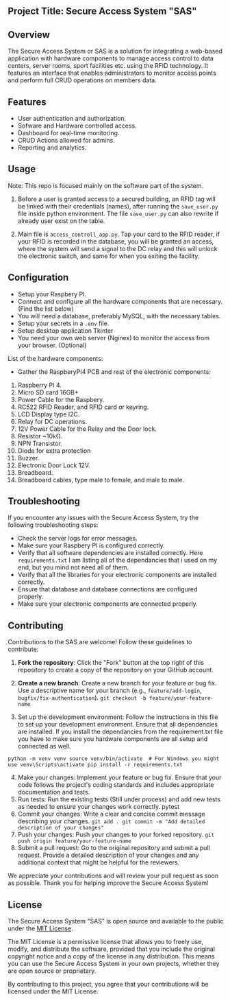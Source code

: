 ## Project Title: Secure Access System "SAS"

## Overview
The Secure Access System or SAS is a solution for integrating a web-based application with hardware components to manage access control to data centers, server rooms, sport facilities etc. using the RFID technology. It features an interface that enables administrators to monitor access points and perform full CRUD operations on members data.

## Features
- User authentication and authorization.
- Sofware and Hardware controlled access.
- Dashboard for real-time monitoring.
- CRUD Actions allowed for admins.
- Reporting and analytics.

## Usage

Note: This repo is focused mainly on the software part of the system.

1. Before a user is granted access to a secured building, an RFID tag will be linked with their credentials (names), after running the `save_user.py` file inside python environment. The file `save_user.py` can also rewrite if already user exist on the table.

2. Main file is `access_controll_app.py`. Tap your card to the RFID reader, if your RFID is recorded in the database, you will be granted an access, where the system will send a signal to the DC relay and this will unlock the electronic switch, and same for when you exiting the facility.

## Configuration
- Setup your Raspbery PI.
- Connect and configure all the hardware components that are necessary. (Find the list below)
- You will need a database, preferably MySQL, with the necessary tables.
- Setup your secrets in a `.env` file.
- Setup desktop application Tkinter
- You need your own web server (Nginex) to monitor the access from your browser. (Optional)

List of the hardware components:

- Gather the RaspberyPI4 PCB and rest of the electronic components:
1. Raspberry PI 4.
2. Micro SD card 16GB+
3. Power Cable for the Raspbery.
4. RC522 RFID Reader, and RFID card or keyring.
5. LCD Display type I2C.
6. Relay for DC operations.
7. 12V Power Cable for the Relay and the Door lock.
8. Resistor ~10kΩ.
9. NPN Transistor.
10. Diode for extra protection
11. Buzzer.
12. Electronic Door Lock 12V.
13. Breadboard.
14. Breadboard cables, type male to female, and male to male.

## Troubleshooting
If you encounter any issues with the Secure Access System, try the following troubleshooting steps:
- Check the server logs for error messages.
- Make sure your Raspbery PI is configured correctly.
- Verify that all software dependencies are installed correctly. Here `requirements.txt` I am listing all of the dependancies that i used on my end, but you mind not need all of them.
- Verify that all the libraries for your electronic components are installed correctly.
- Ensure that database and database connections are configured properly.
- Make sure your electronic components are connected properly.

## Contributing
Contributions to the SAS are welcome! Follow these guidelines to contribute:

1. **Fork the repository**: Click the "Fork" button at the top right of this repository to create a copy of the repository on your GitHub account.
2. **Create a new branch**: Create a new branch for your feature or bug fix. Use a descriptive name for your branch (e.g., `feature/add-login`, `bugfix/fix-authentication`).
   `git checkout -b feature/your-feature-name`

3. Set up the development environment: Follow the instructions in this file to set up your development environment. Ensure that all dependencies are installed. If you install the dependancies from the requirement.txt file you have to make sure you hardware components are all setup and connected as well.

`python -m venv venv
source venv/bin/activate  # For Windows you might use venv\Scripts\activate
pip install -r requirements.txt`

4. Make your changes: Implement your feature or bug fix. Ensure that your code follows the project's coding standards and includes appropriate documentation and tests.
5. Run tests: Run the existing tests (Still under process) and add new tests as needed to ensure your changes work correctly.
pytest
6. Commit your changes: Write a clear and concise commit message describing your changes.
`git add .
git commit -m "Add detailed description of your changes"`
7. Push your changes: Push your changes to your forked repository.
`git push origin feature/your-feature-name`
8. Submit a pull request: Go to the original repository and submit a pull request. Provide a detailed description of your changes and any additional context that might be helpful for the reviewers.

We appreciate your contributions and will review your pull request as soon as possible. Thank you for helping improve the Secure Access System!

## License
The Secure Access System "SAS" is open source and available to the public under the [MIT License](https://opensource.org/licenses/MIT).

The MIT License is a permissive license that allows you to freely use, modify, and distribute the software, provided that you include the original copyright notice and a copy of the license in any distribution. This means you can use the Secure Access System in your own projects, whether they are open source or proprietary.

By contributing to this project, you agree that your contributions will be licensed under the MIT License.
